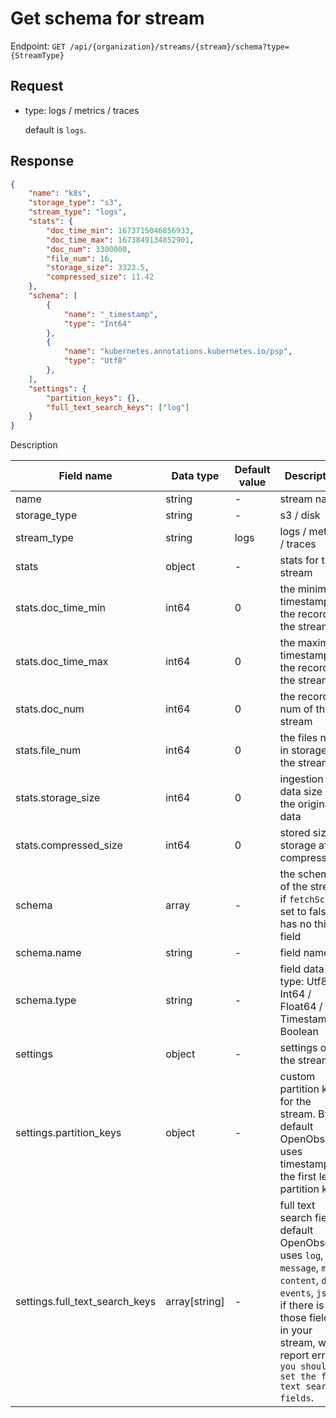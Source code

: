 # Get schema for stream

Endpoint: `GET /api/{organization}/streams/{stream}/schema?type={StreamType}`

## Request

- type: logs / metrics / traces

    default is `logs`.

## Response

```json
{
    "name": "k8s",
    "storage_type": "s3",
    "stream_type": "logs",
    "stats": {
        "doc_time_min": 1673715046856933,
        "doc_time_max": 1673849134852901,
        "doc_num": 3300000,
        "file_num": 16,
        "storage_size": 3323.5,
        "compressed_size": 11.42
    },
    "schema": [
        {
            "name": "_timestamp",
            "type": "Int64"
        },
        {
            "name": "kubernetes.annotations.kubernetes.io/psp",
            "type": "Utf8"
        },
    ],
    "settings": {
        "partition_keys": {},
        "full_text_search_keys": ["log"]
    }
}
```

Description

| Field name | Data type | Default value | Description |
|------------|-----------|---------------|-------------|
| name       | string    | -             | stream name |
| storage_type | string  | -             | s3 / disk   |
| stream_type | string   | logs          | logs / metrics / traces |
| stats      | object    | -             | stats for the stream |
| stats.doc_time_min | int64 | 0         | the minimum timestamp of the record in the stream |
| stats.doc_time_max | int64 | 0         | the maximum timestamp of the record in the stream |
| stats.doc_num      | int64 | 0         | the records num of the stream |
| stats.file_num     | int64 | 0         | the files num in storage of the stream |
| stats.storage_size | int64 | 0         | ingestion data size of the original data |
| stats.compressed_size | int64 | 0      | stored size in storage after compression |
| schema     | array     | -             | the schema of the stream, if `fetchSchema` set to false, has no this field |
| schema.name | string   | -             | field name |
| schema.type | string   | -             | field data type: Utf8 / Int64 / Float64 / Timestamp / Boolean |
| settings   | object    | -             | settings of the stream |
| settings.partition_keys | object | -   | custom partition keys for the stream. By default OpenObserve uses timestamp as the first level partition key |
| settings.full_text_search_keys | array[string] | - | full text search fields, default OpenObserve uses `log`, `message`, `msg`, `content`, `data`, `events`, `json`, if there is no those fields in your stream, will report error: `you should set the full text search fields`. |
